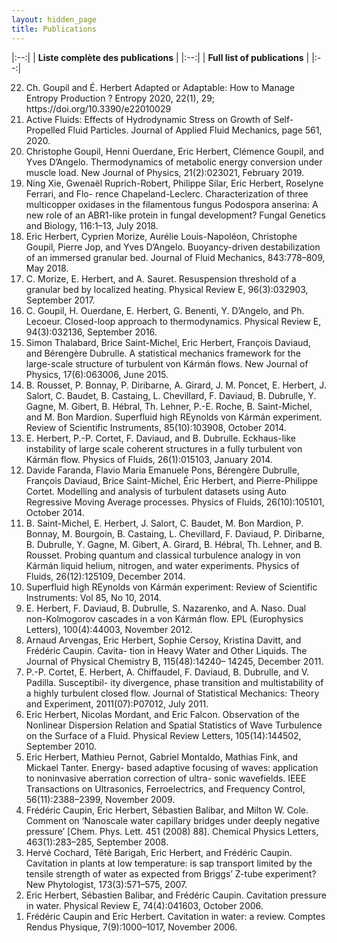 ```yaml
---
layout: hidden_page
title: Publications
---
```



|:--:| 
| **Liste complète des publications** |
|:--:|
| **Full list of publications** |
|:--:|



<ol reversed>

<li> Ch. Goupil and É. Herbert Adapted or Adaptable: How to Manage Entropy Production ?  Entropy 2020, 22(1), 29; https://doi.org/10.3390/e22010029  </li>

<li> Active Fluids: Effects of Hydrodynamic Stress on Growth of Self-Propelled Fluid Particles.
Journal of Applied Fluid Mechanics, page 561, 2020.</li>

<li> Christophe Goupil, Henni Ouerdane, Eric Herbert, Clémence Goupil, and Yves D’Angelo.
Thermodynamics of metabolic energy conversion under muscle load. New Journal of Physics,
21(2):023021, February 2019.</li>

<li> Ning Xie, Gwenaël Ruprich-Robert, Philippe Silar, Eric Herbert, Roselyne Ferrari, and Flo-
rence Chapeland-Leclerc. Characterization of three multicopper oxidases in the filamentous
fungus Podospora anserina: A new role of an ABR1-like protein in fungal development?
Fungal Genetics and Biology, 116:1–13, July 2018.</li>

<li> Eric Herbert, Cyprien Morize, Aurélie Louis-Napoléon, Christophe Goupil, Pierre Jop, and
Yves D’Angelo. Buoyancy-driven destabilization of an immersed granular bed. Journal of
Fluid Mechanics, 843:778–809, May 2018.</li>

<li> C. Morize, E. Herbert, and A. Sauret. Resuspension threshold of a granular bed by localized
heating. Physical Review E, 96(3):032903, September 2017.</li>

<li> C. Goupil, H. Ouerdane, E. Herbert, G. Benenti, Y. D’Angelo, and Ph. Lecoeur. Closed-loop
approach to thermodynamics. Physical Review E, 94(3):032136, September 2016.</li>

<li> Simon Thalabard, Brice Saint-Michel, Eric Herbert, François Daviaud, and Bérengère
Dubrulle. A statistical mechanics framework for the large-scale structure of turbulent von
Kármán flows. New Journal of Physics, 17(6):063006, June 2015.</li>

<li> B. Rousset, P. Bonnay, P. Diribarne, A. Girard, J. M. Poncet, E. Herbert, J. Salort, C. Baudet,
B. Castaing, L. Chevillard, F. Daviaud, B. Dubrulle, Y. Gagne, M. Gibert, B. Hébral, Th.
Lehner, P.-E. Roche, B. Saint-Michel, and M. Bon Mardion. Superfluid high REynolds von
Kármán experiment. Review of Scientific Instruments, 85(10):103908, October 2014.</li>

<li> E. Herbert, P.-P. Cortet, F. Daviaud, and B. Dubrulle. Eckhaus-like instability of large scale
coherent structures in a fully turbulent von Kármán flow. Physics of Fluids, 26(1):015103,
January 2014.</li>

<li> Davide Faranda, Flavio Maria Emanuele Pons, Bérengère Dubrulle, François Daviaud, Brice
Saint-Michel, Éric Herbert, and Pierre-Philippe Cortet. Modelling and analysis of turbulent
datasets using Auto Regressive Moving Average processes. Physics of Fluids, 26(10):105101,
October 2014.</li>

<li> B. Saint-Michel, E. Herbert, J. Salort, C. Baudet, M. Bon Mardion, P. Bonnay, M. Bourgoin,
B. Castaing, L. Chevillard, F. Daviaud, P. Diribarne, B. Dubrulle, Y. Gagne, M. Gibert,
A. Girard, B. Hébral, Th. Lehner, and B. Rousset. Probing quantum and classical turbulence
analogy in von Kármán liquid helium, nitrogen, and water experiments. Physics of Fluids,
26(12):125109, December 2014.</li>

<li> Superfluid high REynolds von Kármán experiment: Review of Scientific Instruments: Vol 85,
No 10, 2014.</li>

<li> E. Herbert, F. Daviaud, B. Dubrulle, S. Nazarenko, and A. Naso. Dual non-Kolmogorov
cascades in a von Kármán flow. EPL (Europhysics Letters), 100(4):44003, November 2012.</li>

<li> Arnaud Arvengas, Eric Herbert, Sophie Cersoy, Kristina Davitt, and Frédéric Caupin. Cavita-
tion in Heavy Water and Other Liquids. The Journal of Physical Chemistry B, 115(48):14240–
14245, December 2011.</li>

<li> P.-P. Cortet, E. Herbert, A. Chiffaudel, F. Daviaud, B. Dubrulle, and V. Padilla. Susceptibil-
ity divergence, phase transition and multistability of a highly turbulent closed flow. Journal
of Statistical Mechanics: Theory and Experiment, 2011(07):P07012, July 2011.</li>

<li> Eric Herbert, Nicolas Mordant, and Eric Falcon. Observation of the Nonlinear Dispersion
Relation and Spatial Statistics of Wave Turbulence on the Surface of a Fluid. Physical Review
Letters, 105(14):144502, September 2010.</li>

<li> Eric Herbert, Mathieu Pernot, Gabriel Montaldo, Mathias Fink, and Mickael Tanter. Energy-
based adaptive focusing of waves: application to noninvasive aberration correction of ultra-
sonic wavefields. IEEE Transactions on Ultrasonics, Ferroelectrics, and Frequency Control,
56(11):2388–2399, November 2009.</li>

<li> Frédéric Caupin, Eric Herbert, Sébastien Balibar, and Milton W. Cole. Comment on
‘Nanoscale water capillary bridges under deeply negative pressure’ [Chem. Phys. Lett. 451
(2008) 88]. Chemical Physics Letters, 463(1):283–285, September 2008.</li>

<li> Hervé Cochard, Têtè Barigah, Eric Herbert, and Frédéric Caupin. Cavitation in plants at
low temperature: is sap transport limited by the tensile strength of water as expected from
Briggs’ Z-tube experiment? New Phytologist, 173(3):571–575, 2007.</li>

<li> Eric Herbert, Sébastien Balibar, and Frédéric Caupin. Cavitation pressure in water. Physical
Review E, 74(4):041603, October 2006.</li>

<li> Frédéric Caupin and Eric Herbert. Cavitation in water: a review. Comptes Rendus Physique,
7(9):1000–1017, November 2006.</li>

</ol>
